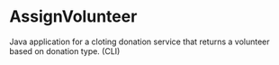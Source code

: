 # AssignVolunteer
Java application for a cloting donation service that returns a volunteer based on donation type. (CLI)
